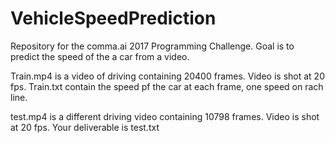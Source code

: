 # VehicleSpeedPrediction
Repository for the comma.ai 2017 Programming Challenge.
Goal is to predict the speed of the a car from a video. 

Train.mp4 is a video of driving containing 20400 frames. Video is shot at 20 fps.
Train.txt contain the speed pf the car at each frame, one speed on rach line.

test.mp4 is a different driving video containing 10798 frames. Video is shot at 20 fps.
Your deliverable is test.txt
